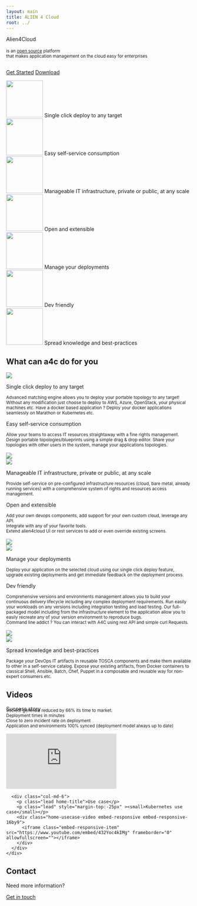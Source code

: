 ```yaml
---
layout: main
title: ALIEN 4 Cloud
root: ../
---
```


<div class="home-video">
  <div class="container home-section">
    <div class="row">
      <div class="col-md-12 text-center">
        <p class="slogan-title">
          Alien4Cloud<br /><br />
          <small>is an <a href="http://github.com/alien4cloud">open source</a> platform<br/> that makes application management on the cloud easy for enterprises<br/><br/></small>
        </p>
        <p class="home-buttons">
          <a href="#/documentation/1.4.0/getting_started/new_getting_started.html" class="btn btn-primary btn-lg">Get Started</a>
          <a href="/common/download.html" class="btn btn-success btn-lg">Download</a>
        </p>
      </div>
    </div>
  </div>
</div>

<div class="container hidden-sm hidden-xs">
  <div class="row">
    <div class="col-md-3 text-center">
      <img width="100px" style="margin-left: auto; margin-right: auto;" src="/svg/one_click.svg" />
      Single click deploy to any target
    </div>
    <div class="col-md-3 text-center">
      <img width="100px" style="margin-left: auto; margin-right: auto;" src="/svg/self_service.svg" />
      Easy self-service consumption
    </div>
    <div class="col-md-3 text-center">
      <img width="100px" style="margin-left: auto; margin-right: auto;" src="/svg/mangeable_it.svg" />
      Manageable IT infrastructure, private or public, at any scale
    </div>
    <div class="col-md-3 text-center">
      <img width="100px" style="margin-left: auto; margin-right: auto;" src="/svg/open_extensible.svg" />
      Open and extensible
    </div>
  </div>
  <div class="row">
    <div class="col-md-offset-1 col-md-3 text-center">
      <img width="100px" style="margin-left: auto; margin-right: auto;" src="/svg/manage_your_deployment.svg" />
      Manage your deployments
    </div>
    <div class="col-md-4 text-center">
      <img width="100px" style="margin-left: auto; margin-right: auto;" src="/svg/dev_friendly.svg" />
      Dev friendly
    </div>
     <div class="col-md-3 text-center">
      <img width="100px" style="margin-left: auto; margin-right: auto;" src="/svg/spread_knowlegde.svg" />
      Spread knowledge and best-practices
    </div>
  </div>

  <p class="home-caret"><i class="fa fa-2x fa-caret-down" aria-hidden="true"></i></p>
</div>

<div class="container homepage">
  <h2>What can a4c do for you</h2>
</div>

<div class="home-line odd">
  <div class="container home-section">
    <div class="row">
      <div class="col-md-4 col-md-offset-1 hidden-sm hidden-xs">
        <img src="/svg/one_click.svg" />
      </div>
       <div class="col-md-7">
        <p class="lead home-title">
          Single click deploy to any target
        </p>
        <p class="lead">
          <small>Advanced matching engine allows you to deploy your portable topology to any target! Without any modification just choose to deploy to AWS, Azure, OpenStack, your physical machines etc. Have a docker based application ? Deploy your docker applications seamlessly on Marathon or Kubernetes etc.</small>
        </p>
      </div>
    </div>
  </div>
</div>

<div class="home-line">
  <div class="container home-section">
    <div class="row">
      <div class="col-md-7">
        <p class="lead home-title">
          Easy self-service consumption
        </p>
        <p class="lead">
          <small>Allow your teams to access IT resources straightaway with a fine rights management.<br />
    Design portable topologies/blueprints using a simple drag &amp; drop editor. Share your topologies with other users in the system, manage your applications topologies.</small>
        </p>
      </div>
      <div class="col-md-4 col-md-offset-1 hidden-sm hidden-xs">
        <img src="/svg/self_service.svg" />
      </div>
    </div>
  </div>
</div>

<div class="home-line odd">
  <div class="container home-section">
    <div class="row">
      <div class="col-md-4 col-md-offset-1 hidden-sm hidden-xs">
        <img src="/svg/mangeable_it.svg" />
      </div>
      <div class="col-md-7">
        <p class="lead home-title">
          Manageable IT infrastructure, private or public, at any scale
        </p>
        <p class="lead">
          <small>Provide self-service on pre-configured infrastructure resources (cloud, bare metal, already running services) with a comprehensive system of rights and resources access management.</small>
        </p>
      </div>
    </div>
  </div>
</div>

<div class="home-line">
  <div class="container home-section">
    <div class="row">
      <div class="col-md-7">
        <p class="lead home-title">
          Open and extensible
        </p>
        <p class="lead">
          <small>Add your own devops components, add support for your own custom cloud, leverage any API.<br />
          Integrate with any of your favorite tools.<br />
          Extend alien4cloud UI or rest services to add or even override existing screens.
          </small>
        </p>
      </div>
      <div class="col-md-4 col-md-offset-1 hidden-sm hidden-xs">
        <img src="/svg/open_extensible.svg" />
      </div>
    </div>
  </div>
</div>

<div class="home-line">
  <div class="container home-section">
    <div class="row">
      <div class="col-md-4 col-md-offset-1 hidden-sm hidden-xs">
        <img src="/svg/manage_your_deployment.svg" />
      </div>
      <div class="col-md-7">
        <p class="lead home-title">
          Manage your deployments
        </p>
        <p class="lead">
          <small>Deploy your application on the selected cloud using our single click deploy feature, upgrade existing deployments and get immediate feedback on the deployment process.</small>
        </p>
      </div>
    </div>
  </div>
</div>

<div class="home-line odd">
  <div class="container">
    <div class="row">
      <div class="col-md-7">
        <p class="lead home-title">
          Dev friendly
        </p>
        <p class="lead">
          <small>
    Comprehensive versions and environments management allows you to build your continuous delivery lifecycle including any complex deployment requirements. Run easily your workloads on any versions including integration testing and load testing.
    Our full-packaged model including from the infrastructure element to the application allow you to easily recreate any of your version environment to reproduce bugs.<br />
    Command line addict ? You can interact with A4C using rest API and simple curl Requests.<br />
    </small>
        </p>
      </div>
      <div class="col-md-4 col-md-offset-1 hidden-sm hidden-xs">
        <img src="/svg/dev_friendly.svg" />
      </div>
    </div>
  </div>
</div>


<div class="home-line">
  <div class="container home-section">
    <div class="row">
      <div class="col-md-4 col-md-offset-2 hidden-sm hidden-xs">
        <img src="/svg/spread_knowlegde.svg" />
      </div>
      <div class="col-md-6">
        <p class="lead home-title">
          Spread knowledge and best-practices
        </p>
        <p class="lead">
          <small>Package your DevOps IT artifacts in reusable TOSCA components and make them available to other in a self-service catalog. Expose your existing artifacts, from Docker containers to classical Shell, Ansible, Batch, Chef, Puppet in a composable and reusable way for non-expert consumers etc.</small>
        </p>
      </div>
    </div>
  </div>
</div>

<div class="videos">
  <div class="container home-section homepage">
    <h2>Videos</h2>
    <div class="row">
      <div class="col-md-6">
        <p class="lead home-title">Success story</p>
        <p class="lead" style="margin-top:-25px"><small>Société générale reduced by 66% its time to market.<br/>
Deployment times in minutes<br/>
Close to zero incident rate on deployment<br/>
Application and environments 100% synced (deployment model always up to date)<br/>
        </small></p>
        <div class="embed-responsive embed-responsive-16by9">
          <iframe class="embed-responsive-item" src="https://www.youtube.com/embed/lCTy2lvHWTw " frameborder="0" allowfullscreen=""></iframe>
        </div>
      </div>

      <div class="col-md-6">
        <p class="lead home-title">Use case</p>
        <p class="lead" style="margin-top:-25px" ><small>Kubernetes use case</small></p>
        <div class="home-usecase-video embed-responsive embed-responsive-16by9">
          <iframe class="embed-responsive-item" src="https://www.youtube.com/embed/432Yoc4kIMg" frameborder="0" allowfullscreen=""></iframe>
        </div>
      </div>
    </div>
  </div>
</div>

<div class="contact">
  <div class="container home-section homepage">
    <h2>Contact</h2>
    <div class="row">
      <div class="col-md-12 text-center">
        <p class="lead home-title">Need more information?</p>
        <a href="mailto:sebastien.bergougnoux@atos.net" class="btn btn-primary btn-lg">Get in touch</a>
    </div>
  </div>
</div>
